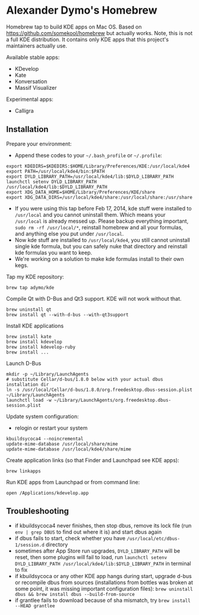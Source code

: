 Alexander Dymo's Homebrew
=========================
Homebrew tap to build KDE apps on Mac OS. Based on https://github.com/somekool/homebrew but actually works. Note, this is not a full KDE distribution. It contains only KDE apps that this project's maintainers actually use.

Available stable apps:
- KDevelop
- Kate
- Konversation
- Massif Visualizer

Experimental apps:
- Calligra

Installation
------------

Prepare your environment:

* Append these codes to your `~/.bash_profile` or `~/.profile`:

```
export KDEDIRS=$KDEDIRS:$HOME/Library/Preferences/KDE:/usr/local/kde4
export PATH=/usr/local/kde4/bin:$PATH
export DYLD_LIBRARY_PATH=/usr/local/kde4/lib:$DYLD_LIBRARY_PATH
launchctl setenv DYLD_LIBRARY_PATH /usr/local/kde4/lib:$DYLD_LIBRARY_PATH
export XDG_DATA_HOME=$HOME/Library/Preferences/KDE/share
export XDG_DATA_DIRS=/usr/local/kde4/share:/usr/local/share:/usr/share
```
* If you were using this tap before Feb 17, 2014, kde stuff were installed to `/usr/local` and you cannot uninstall them. Which means your `/usr/local` is already messed up. Please backup everything important, `sudo rm -rf /usr/local/*`, reinstall homebrew and all your formulas, and anything else you put under `/usr/local`.
* Now kde stuff are installed to `/usr/local/kde4`, you still cannot uninstall single kde formula, but you can safely nuke that directory and reinstall kde formulas you want to keep. 
* We're working on a solution to make kde formulas install to their own kegs.

Tap my KDE repository:

`brew tap adymo/kde`

Compile Qt with D-Bus and Qt3 support. KDE will not work without that.

```
brew uninstall qt
brew install qt --with-d-bus --with-qt3support
```

Install KDE applications

```
brew install kate
brew install kdevelop
brew install kdevelop-ruby
brew install ...
```

Launch D-Bus

```
mkdir -p ~/Library/LaunchAgents
# substitute Cellar/d-bus/1.8.0 below with your actual dbus installation dir
ln -s /usr/local/Cellar/d-bus/1.8.0/org.freedesktop.dbus-session.plist ~/Library/LaunchAgents
launchctl load -w ~/Library/LaunchAgents/org.freedesktop.dbus-session.plist
```

Update system configuration:

* relogin or restart your system

```
kbuildsycoca4 --noincremental
update-mime-database /usr/local/share/mime
update-mime-database /usr/local/kde4/share/mime
```

Create application links (so that Finder and Launchpad see KDE apps):

```
brew linkapps
```

Run KDE apps from Launchpad or from command line:

```
open /Applications/kdevelop.app
```

Troubleshooting
---------------

* if kbuildsycoca4 never finishes, then stop dbus, remove its lock file (run `env | grep DBUS` to find out where it is) and start dbus again
* if dbus fails to start, check whether you have `/usr/local/etc/dbus-1/session.d` directory
* sometimes after App Store run upgrades, `DYLD_LIBRARY_PATH` will be reset, then some plugins will fail to load, run `launchctl setenv DYLD_LIBRARY_PATH /usr/local/kde4/lib:$DYLD_LIBRARY_PATH` in terminal to fix
* if kbuildsycoca or any other KDE app hangs during start, upgrade d-bus or recompile dbus from sources (installations from bottles was broken at some point, it was missing important configuration files): `brew uninstall dbus && brew install dbus --build-from-source`
* if grantlee fails to download because of sha mismatch, try `brew install --HEAD grantlee`


